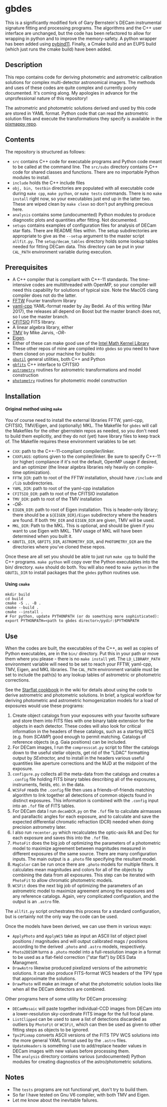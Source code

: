 # gbdes
This is a significantly modified fork of Gary Bernstein's DECam instrumental signature fitting and processing programs.  The algorithms and the C++ user interface are unchanged, but the code has been refactored to allow for wrapping in python and to improve the memory-safety.  A python wrapper has been added using [pybind11](https://pybind11.readthedocs.io).  Finally, a Cmake build and an EUPS build (which just runs the cmake build) have been added.

## Description
This repo contains code for deriving photometric and astrometric calibration solutions for complex multi-detector astronomical imagers.  The methods and uses of these codes are quite complex and currently poorly documented.  It's coming along.  My apologies in advance for the unprofessional nature of this repository!

The astrometric and photometric solutions derived and used by this code are stored in YAML format. Python code that can read the astrometric solution files and execute the transformations they specify is available in the [pixmappy repo](https://github.com/gbernstein/pixmappy).

## Contents
The repository is structured as follows:
* `src` contains C++ code for executable programs and Python code meant to be called at the command line.  The `src/subs` directory contains C++ code for shared classes and functions.  There are no importable Python modules to install. 
* `include` holds the C++ include files
* `obj, bin, testbin` directories are populated with all executable code during `make cpp`, `make python`, or `make tests` commands.  There is no `make install` right now, so your executables just end up in the latter two.  These are wiped clean by `make clean` so don't put anything precious here.
* `analysis` contains some (undocumented) Python modules to produce diagnostic plots and quantities after fitting.  Not documented.
* `setups` contains examples of configuration files for analysis of DECam star flats.  There are README files within.  The setup subdirectories are appropriate to give as the `--setup` argument to the master script `allfit.py`.  The `setup/decam_tables` directory holds some lookup tables needed for fitting DECam data.  This directory can be put in your `CAL_PATH` environment variable during execution.

## Prerequisites
* A C++ compiler that is compliant with C++-11 standards.  The time-intensive codes are multithreaded with OpenMP, so your compiler will need this capability for solutions of typical size.  Note the MacOS clang compiler does not do the latter.
* [FFTW](www.fftw.org) Fourier transform library
* [yaml-cpp](https://github.com/jbeder/yaml-cpp) YAML-format reader by Jay Bedel.  As of this writing (Mar 2017), the releases all depend on Boost but the master branch does not, so I use the master branch.
* [CFITSIO](https://heasarc.gsfc.nasa.gov/fitsio/fitsio.html) FITS library.
* A linear algebra library, either
 * [TMV](https://github.com/rmjarvis/tmv) by Mike Jarvis, -_OR_-
 * [Eigen](https://eigen.tuxfamily.org).  
 * Either of these can make good use of the [Intel Math Kernel Library](https://software.intel.com/en-us/intel-mkl)
* These other repos of mine are compiled into `gbdes` so you need to have them cloned on your machine for builds:
 * [`gbutil`](https://github.com/gbernstein/gbutil) general utilities, both C++ and Python
 * [`gbfits`](https://github.com/gbernstein/gbfits) C++ interface to CFITSIO
 * [`astrometry`](https://github.com/gbernstein/astrometry) routines for astrometric transformations and model construction
 * [`photometry`](https://github.com/gbernstein/photometry) routines for photometric model construction


## Installation

#### Original method using `make`
You of course need to install the external libraries FFTW, yaml-cpp, CFITSIO, TMV/Eigen, and (optionally) MKL.  The Makefile for `gbdes` will call the Makefiles for the other gbernstein repos as needed, so you don't need to build them explicitly, and they do not (yet) have library files to keep track of.
The Makefile requires these environment variables to be set:
* `CXX`: path to the C++-11-compliant compiler/linker.
* `CXXFLAGS`: options given to the compiler/linker.  Be sure to specify C++-11 (or higher) compliance if it's not the default, OpenMP usage if desired, and an optimizer (the linear algebra libraries rely heavily on compile-time optimization).
* `FFTW_DIR`: path to root of the FFTW installation, should have `/include` and `/lib` subdirectories.
* `YAML_DIR`: path to root of the yaml-cpp installation
* `CFITSIO_DIR`: path to root of the CFITSIO installation
* `TMV_DIR`: path to root of the TMV installation
*  -*OR*-
* `EIGEN_DIR`: path to root of Eigen installation. This is header-only library; there should be a `${EIGEN_DIR}/Eigen` subdirectory where the headers are found.  If both `TMV_DIR` and `EIGEN_DIR` are given, TMV will be used.
* `MKL_DIR`: Path to the MKL.  This is optional, and should be given if you want to use Eigen with MKL.  TMV usage of MKL will have been determined when you built it.
* `GBUTIL_DIR`, `GBFITS_DIR`, `ASTROMETRY_DIR`, and `PHOTOMETRY_DIR` are the directories where you've cloned these repos.

Once these are all set you should be able to just run `make cpp` to build the C++ programs.  `make python` will copy over the Python executables into the bin/ directory.  `make` should do both.  You will also need to `make python` in the `GBUTIL_DIR` to install packages that the `gbdes` python routines use.

#### Using `cmake`
```
mkdir build
cd build
cmake -S .. -B .
cmake --build .
cmake --install .
# For python, update PYTHONPATH (or do something more sophisticated):
export PYTHONPATH=<path to gbdes director>/pydir:$PYTHONPATH
```

## Use
When the codes are built, the executables of the C++, as well as copies of Python executables, are in the `bin/` directory.  Put this in your path or move them where you please - there is no `make install` yet.
The `LD_LIBRARY_PATH` environment variable will need to be set to reach your FFTW, yaml-cpp, TMV, Eigen, and MKL libraries.  The `CAL_PATH` environment variable must be set to include the path(s) to any lookup tables of astrometric or photometric corrections.

See the [Starflat cookbook](https://github.com/gbernstein/gbdes/wiki/Starflat-cookbook) in the wiki for details about using the code to derive astrometric and photometric solutions.  In brief, a
typical workflow for deriving photometric and astrometric homogenization models for a load of exposures would use these programs:
1. Create object catalogs from your exposures with your favorite software and store them into FITS files with one binary table extension for the objects in each detector.  These codes will also look for critical information in the headers of these catalogs, such as a starting WCS (e.g. from _SCAMP_) good enough to permit matching.  Catalogs of reference objects (e.g. Gaia positions) can be included.
2. For DECam images, I run the `compresscat.py` script to filter the catalogs down to the useful stellar objects, get rid of the "LDAC" formatting output by _SExtractor,_ and to install in the headers various useful quantities like aperture corrections and the MJD at the midpoint of the exposure.
3. `configure.py` collects all the meta-data from the catalogs and creates a `.config` file holding FITS binary tables describing all of the exposures, instruments, fields, etc. in the data.
4. `WCSFoF` reads the `.config` file then uses a friends-of-friends matching algorithm to link together all detections of common objects found in distinct exposures.  This information is combined with the `.config` input into an `.fof` file of FITS tables.
5. For DECam data I run `decamDCR.py` on the `.fof` file to calculate airmasses and parallactic angles for each exposure, and to calculate and save the expected differential chromatic refraction (DCR) needed when doing precision astrometry later.
6. I also run `recenter.py` which recalculates the optic-axis RA and Dec for each exposure and saves this into the `.fof` file.
7. `PhotoFit` does the big job of optimizing the parameters of a photometric model to maximize agreement between magnitudes measured in different exposures of the same source.  There are many configuration inputs.  The main output is a `.photo` file specifying the resultant model.
8. `MagColor` can be run once there are `.photo` models for multiple filters. It calculates mean magnitudes and colors for all of the objects by combining the data from all exposures.  This step can be iterated with `PhotoFit` to allow chromatic photometric models.
9. `WCSFit` does the next big job of optimizing the parameters of an astrometric model to maximize agreement among the exposures and any reference catalogs.  Again, very complicated configuration, and the output is an `.astro` file.  

The `allfit.py` script orchestrates this process for a standard configuration, but is certainly not the only way the code can be used.

Once the models have been derived, we can use them in various ways:
* `ApplyPhoto` and `ApplyWCS` take as input an ASCII list of object pixel positions / magnitudes and will output calibrated mags / positions according to the derived `.photo` and `.astro` models, respectively.
* `Photo2DESDM` turns a `.photo` model into a full-resolution image in a format to be used as a flat-field correction ("star flat") by DES Data Managment.
* `DrawAstro` likewise produced pixelized versions of the astrometric solutions.  It can also produce FITS-format WCS headers of the TPV type that approximate the solutions.
* `DrawPhoto` will make an image of what the photometric solution looks like when all the DECam detectors are combined.

Other programs here of some utility for DECam processing:
* `DECamMosaic` will paste together individual-CCD images from DECam into a lower-resolution sky-coordinate FITS image for the full focal plane.
* `ListClipped` can be used to save a list of detections discarded as outliers by `PhotoFit` or `WCSFit`, which can then be used as given to other fitting steps as objects to be ignored.
* `Tpv2Pixmap` converts ASCII versions of the FITS TPV WCS solutions into the more general YAML format used by the `.astro` files.
* `UpdateHeaders` is something I use to add/replace header values in DECam images with new values before processing them.
* The `analysis` directory contains various (undocumented) Python modules for creating diagnostics of the astro/photometric solutions.

## Notes
* The `tests` programs are not functional yet, don't try to build them.
* So far I have tested on Gnu V6 compiler, with both TMV and Eigen.
* Let me know about the inevitable failures.
